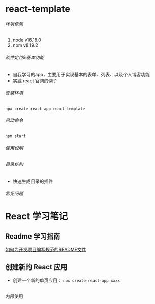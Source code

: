 react-template
====
###### 环境依赖
1. node v16.18.0
2. npm v8.19.2
###### 软件定位&基本功能
* 自我学习的app，主要用于实现基本的表单、列表、以及个人博客功能
* 实践 react 官网的例子
###### 安装环境
`npx create-react-app react-template`
###### 启动命令
`npm start`

###### 使用说明
###### 目录结构
* 快速生成目录的插件
###### 常见问题
# React 学习笔记
## Readme 学习指南
[如何为开发项目编写规范的README文件](https://www.bbsmax.com/A/gVdn9VYE5W/)
## 创建新的 React 应用
* 创建一个新的单页应用： `npx create-react-app xxxx`
<br/>
内部使用
